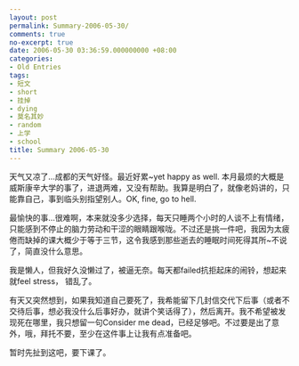```yaml
---
layout: post
permalink: Summary-2006-05-30/
comments: true
no-excerpt: true
date: 2006-05-30 03:36:59.000000000 +08:00
categories:
- Old Entries
tags:
- 短文
- short
- 挂掉
- dying
- 莫名其妙
- random
- 上学
- school
title: Summary 2006-05-30
---
```


天气又凉了…成都的天气好怪。最近好累~yet happy as well. 本月最烦的大概是威斯康辛大学的事了，进退两难，又没有帮助。我算是明白了，就像老妈讲的，只能靠自己，事到临头别指望别人。OK, fine, go to hell.

最愉快的事…很难啊，本来就没多少选择，每天只睡两个小时的人谈不上有情绪，只能感到不停止的脑力劳动和干涩的眼睛跟喉咙。不过还是挑一件吧，我因为太疲倦而缺掉的课大概少于等于三节，这令我感到那些逝去的睡眠时间死得其所~不说了，简直没什么意思。

我是懒人，但我好久没懒过了，被逼无奈。每天都failed抗拒起床的闹铃，想起来就feel stress， 错乱了。

有天又突然想到，如果我知道自己要死了，我希能留下几封信交代下后事（或者不交待后事，想必我没什么后事好办，就讲个笑话得了），然后离开。我不希望被发现死在哪里，我只想留一句Consider me dead，已经足够吧。不过要是出了意外，哦，拜托不要，至少在这件事上让我有点准备吧。

暂时先扯到这吧，要下课了。
